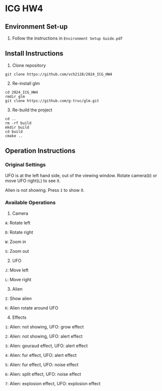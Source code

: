# ICG HW4

## Environment Set-up
1. Follow the instructions in `Environment Setup Guide.pdf`



## Install Instructions
1. Clone repository
```
git clone https://github.com/vch2128/2024_ICG_HW4
```
2. Re-install glm
```
cd 2024_ICG_HW4
rmdir glm
git clone https://github.com/g-truc/glm.git
```
3. Re-build the project
```
cd ..
rm -rf build
mkdir build
cd build
cmake ..
```



## Operation Instructions
### Original Settings
UFO is at the left hand side, out of the viewing window. Rotate camera(`D`) or move UFO right(`L`) to see it.

Alien is not showing. Press `I` to show it.

### Available Operations
1. Camera

`A`: Rotate left

`D`: Rotate right

`W`: Zoom in

`S`: Zoom out


2. UFO

`J`: Move left

`L`: Move right


3. Alien

`I`: Show alien

`K`: Alien rotate around UFO


4. Effects

`1`: Alien: not showing, UFO: grow effect

`2`: Alien: not showing, UFO: alert effect

`3`: Alien: gouraud effect, UFO: alert effect

`4`: Alien: fur effect, UFO: alert effect

`5`: Alien: fur effect, UFO: noise effect

`6`: Alien: split effect, UFO: noise effect

`7`: Alien: explosion effect, UFO: explosion effect